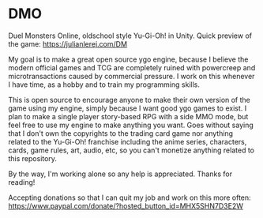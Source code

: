 # DMO
Duel Monsters Online, oldschool style Yu-Gi-Oh! in Unity. Quick preview of the game: https://julianlerej.com/DM

My goal is to make a great open source ygo engine, because I believe the modern official games and TCG are completely ruined with powercreep and microtransactions caused by commercial pressure. I work on this whenever I have time, as a hobby and to train my programming skills.

This is open source to encourage anyone to make their own version of the game using my engine, simply because I want good ygo games to exist.
I plan to make a single player story-based RPG with a side MMO mode, but feel free to use my engine to make anything you want. Goes without saying that I don't own the copyrights to the trading card game nor anything related to the Yu-Gi-Oh! franchise including the anime series, characters, cards, game rules, art, audio, etc, so you can't monetize anything related to this repository.

By the way, I'm working alone so any help is appreciated. Thanks for reading!

Accepting donations so that I can quit my job and work on this more often: https://www.paypal.com/donate/?hosted_button_id=MHX5SHN7D3E2W

